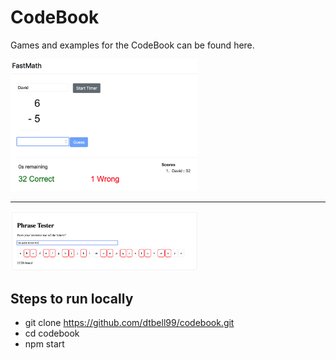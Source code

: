 # CodeBook
Games and examples for the CodeBook can be found here.

<img src="./fastmath/screenshot.png" width="300px"/>
<hr/>
<img src="./letterphrase/screenshot.png" width="300px"/>



## Steps to run locally
- git clone https://github.com/dtbell99/codebook.git
- cd codebook
- npm start

